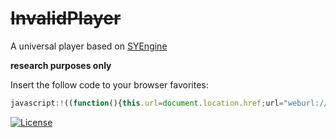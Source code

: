 # <s>InvalidPlayer</s>

A universal player based on [SYEngine](https://github.com/invalid-mc/SYEngine)

**research purposes only**

Insert the follow code to your browser favorites:

``` Javascript
javascript:!((function(){this.url=document.location.href;url="weburl://?url="+encodeURI(url);document.location.href=url;})());
```

[![License](https://img.shields.io/badge/License-LGPLv3-blue.svg?style=flat)](http://www.gnu.org/licenses/lgpl-3.0.txt)

